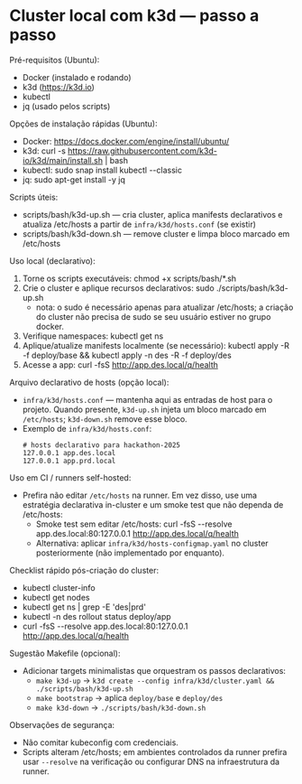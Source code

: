 # Cluster local com k3d — passo a passo

Pré-requisitos (Ubuntu):
- Docker (instalado e rodando)
- k3d (https://k3d.io)
- kubectl
- jq (usado pelos scripts)

Opções de instalação rápidas (Ubuntu):
- Docker: https://docs.docker.com/engine/install/ubuntu/
- k3d: curl -s https://raw.githubusercontent.com/k3d-io/k3d/main/install.sh | bash
- kubectl: sudo snap install kubectl --classic
- jq: sudo apt-get install -y jq

Scripts úteis:
- scripts/bash/k3d-up.sh — cria cluster, aplica manifests declarativos e atualiza /etc/hosts a partir de `infra/k3d/hosts.conf` (se existir)
- scripts/bash/k3d-down.sh — remove cluster e limpa bloco marcado em /etc/hosts

Uso local (declarativo):
1. Torne os scripts executáveis: chmod +x scripts/bash/*.sh
2. Crie o cluster e aplique recursos declarativos:
   sudo ./scripts/bash/k3d-up.sh
   - nota: o sudo é necessário apenas para atualizar /etc/hosts; a criação do cluster não precisa de sudo se seu usuário estiver no grupo docker.
3. Verifique namespaces: kubectl get ns
4. Aplique/atualize manifests localmente (se necessário): kubectl apply -R -f deploy/base && kubectl apply -n des -R -f deploy/des
5. Acesse a app: curl -fsS http://app.des.local/q/health

Arquivo declarativo de hosts (opção local):
- `infra/k3d/hosts.conf` — mantenha aqui as entradas de host para o projeto. Quando presente, `k3d-up.sh` injeta um bloco marcado em `/etc/hosts`; `k3d-down.sh` remove esse bloco.
- Exemplo de `infra/k3d/hosts.conf`:
  ```
  # hosts declarativo para hackathon-2025
  127.0.0.1 app.des.local
  127.0.0.1 app.prd.local
  ```

Uso em CI / runners self-hosted:
- Prefira não editar `/etc/hosts` na runner. Em vez disso, use uma estratégia declarativa in-cluster e um smoke test que não dependa de /etc/hosts:
  - Smoke test sem editar /etc/hosts:
    curl -fsS --resolve app.des.local:80:127.0.0.1 http://app.des.local/q/health
  - Alternativa: aplicar `infra/k3d/hosts-configmap.yaml` no cluster posteriormente (não implementado por enquanto).

Checklist rápido pós-criação do cluster:
- kubectl cluster-info
- kubectl get nodes
- kubectl get ns | grep -E 'des|prd'
- kubectl -n des rollout status deploy/app
- curl -fsS --resolve app.des.local:80:127.0.0.1 http://app.des.local/q/health

Sugestão Makefile (opcional):
- Adicionar targets minimalistas que orquestram os passos declarativos:
  - `make k3d-up` -> `k3d create --config infra/k3d/cluster.yaml && ./scripts/bash/k3d-up.sh`
  - `make bootstrap` -> aplica `deploy/base` e `deploy/des`
  - `make k3d-down` -> `./scripts/bash/k3d-down.sh`

Observações de segurança:
- Não comitar kubeconfig com credenciais.
- Scripts alteram /etc/hosts; em ambientes controlados da runner prefira usar `--resolve` na verificação ou configurar DNS na infraestrutura da runner.
